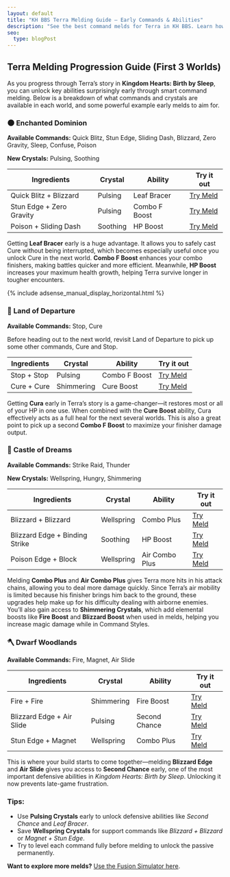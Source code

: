 ```yaml
---
layout: default
title: "KH BBS Terra Melding Guide – Early Commands & Abilities"
description: "See the best command melds for Terra in KH BBS. Learn how to unlock Second Chance, Leaf Bracer, Combo Plus and more by world, early in your playthrough."
seo:
  type: blogPost
---
```

<section id="guide">
    <div class="container">
        <div class="text">
            <h1>Terra Melding Progression Guide (First 3 Worlds)</h1>
            <p>As you progress through Terra’s story in <strong>Kingdom Hearts: Birth by Sleep</strong>, you can
                unlock key abilities surprisingly early through smart command melding. Below is a breakdown of what
                commands and crystals are available in each world, and some powerful example early melds to aim for.</p>
            <h3>🌑 Enchanted Dominion</h3>
            <p><strong>Available Commands:</strong> Quick Blitz, Stun Edge, Sliding Dash, Blizzard, Zero Gravity,
                Sleep, Confuse, Poison</p>
            <p><strong>New Crystals:</strong> Pulsing, Soothing</p>
            <table>
                <thead>
                    <tr>
                        <th>Ingredients</th>
                        <th>Crystal</th>
                        <th>Ability</th>
                        <th>Try it out</th>
                    </tr>
                </thead>
                <tbody>
                    <tr>
                        <td data-label="Ingredients">Quick Blitz + Blizzard</td>
                        <td data-label="Crystal">Pulsing</td>
                        <td data-label="Ability">Leaf Bracer</td>
                        <td data-label="Try it out"><a href="https://khbbsmelding.com/?mode=simulator&cmd1=Quick%20Blitz&cmd2=Blizzard&crystal=Pulsing"
                                target="_blank">Try Meld</a></td>
                    </tr>
                    <tr>
                        <td data-label="Ingredients">Stun Edge + Zero Gravity</td>
                        <td data-label="Crystal">Pulsing</td>
                        <td data-label="Ability">Combo F Boost</td>
                        <td data-label="Try it out"><a href="https://khbbsmelding.com/?mode=simulator&cmd1=Stun%20Edge&cmd2=Zero%20Gravity&crystal=Pulsing"
                                target="_blank">Try Meld</a></td>
                    </tr>
                    <tr>
                        <td data-label="Ingredients">Poison + Sliding Dash</td>
                        <td data-label="Crystal">Soothing</td>
                        <td data-label="Ability">HP Boost</td>
                        <td data-label="Try it out"><a href="https://khbbsmelding.com/?mode=simulator&cmd1=Poison&cmd2=Sliding%20Dash&crystal=Soothing"
                                target="_blank">Try Meld</a></td>
                    </tr>
                </tbody>
            </table>
            <p>Getting <strong>Leaf Bracer</strong> early is a huge advantage. It allows you to safely cast Cure without being interrupted, which becomes especially useful once you unlock Cure in the next world. <strong>Combo F Boost</strong> enhances your combo finishers, making battles quicker and more efficient. Meanwhile, <strong>HP Boost</strong> increases your maximum health growth, helping Terra survive longer in tougher encounters.</p>
            <div class="ad-wrapper">
                {% include adsense_manual_display_horizontal.html %}
            </div>
            <h3>🏰 Land of Departure</h3>
            <p><strong>Available Commands:</strong> Stop, Cure</p>
            <p>Before heading out to the next world, revisit Land of Departure to pick up some other commands, Cure and Stop.</p>
            <table>
                <thead>
                    <tr>
                        <th>Ingredients</th>
                        <th>Crystal</th>
                        <th>Ability</th>
                        <th>Try it out</th>
                    </tr>
                </thead>
                <tbody>
                    <tr>
                        <td data-label="Ingredients">Stop + Stop</td>
                        <td data-label="Crystal">Pulsing</td>
                        <td data-label="Ability">Combo F Boost</td>
                        <td data-label="Try it out"><a href="https://khbbsmelding.com/?mode=simulator&cmd1=Stop&cmd2=Stop&crystal=Pulsing"
                                target="_blank">Try Meld</a></td>
                    </tr>
                    <tr>
                        <td data-label="Ingredients">Cure + Cure</td>
                        <td data-label="Crystal">Shimmering</td>
                        <td>Cure Boost</td>
                        <td data-label="Try it out"><a href="https://khbbsmelding.com/?mode=simulator&cmd1=Cure&cmd2=Cure&crystal=Shimmering"
                                target="_blank">Try Meld</a></td>
                    </tr>
                </tbody>
            </table>
            <p>Getting <strong>Cura</strong> early in Terra’s story is a game-changer—it restores most or all of your HP in one use. When combined with the <strong>Cure Boost</strong> ability, Cura effectively acts as a full heal for the next several worlds. This is also a great point to pick up a second <strong>Combo F Boost</strong> to maximize your finisher damage output.</p>
            <h3>👠 Castle of Dreams</h3>
            <p><strong>Available Commands:</strong> Strike Raid, Thunder</p>
            <p><strong>New Crystals:</strong> Wellspring, Hungry, Shimmering</p>
            <table>
                <thead>
                    <tr>
                        <th>Ingredients</th>
                        <th>Crystal</th>
                        <th>Ability</th>
                        <th>Try it out</th>
                    </tr>
                </thead>
                <tbody>
                    <tr>
                        <td data-label="Ingredients">Blizzard + Blizzard</td>
                        <td data-label="Crystal">Wellspring</td>
                        <td data-label="Ability">Combo Plus</td>
                        <td data-label="Try it out"><a href="https://khbbsmelding.com/?mode=simulator&cmd1=Blizzard&cmd2=Blizzard&crystal=Wellspring"
                                target="_blank">Try Meld</a></td>
                    </tr>
                    <tr>
                        <td data-label="Ingredients">Blizzard Edge + Binding Strike</td>
                        <td data-label="Crystal">Soothing</td>
                        <td data-label="Ability">HP Boost</td>
                        <td data-label="Try it out"><a href="https://khbbsmelding.com/?mode=simulator&cmd1=Blizzard%20Edge&cmd2=Binding%20Strike&crystal=Soothing"
                                target="_blank">Try Meld</a></td>
                    </tr>
                    <tr>
                        <td data-label="Ingredients">Poison Edge + Block</td>
                        <td data-label="Crystal">Wellspring</td>
                        <td data-label="Ability">Air Combo Plus</td>
                        <td data-label="Try it out"><a href="https://khbbsmelding.com/?mode=simulator&cmd1=Poison%20Edge&cmd2=Block&crystal=Wellspring"
                                target="_blank">Try Meld</a></td>
                    </tr>
                </tbody>
            </table>
            <p>Melding <strong>Combo Plus</strong> and <strong>Air Combo Plus</strong> gives Terra more hits in his attack chains, allowing you to deal more damage quickly. Since Terra’s air mobility is limited because his finisher brings him back to the ground, these upgrades help make up for his difficulty dealing with airborne enemies. You’ll also gain access to <strong>Shimmering Crystals</strong>, which add elemental boosts like <strong>Fire Boost</strong> and <strong>Blizzard Boost</strong> when used in melds, helping you increase magic damage while in Command Styles.</p>
            <h3>🪓 Dwarf Woodlands</h3>
            <p><strong>Available Commands:</strong> Fire, Magnet, Air Slide</p>
            <table>
                <thead>
                    <tr>
                        <th>Ingredients</th>
                        <th>Crystal</th>
                        <th>Ability</th>
                        <th>Try it out</th>
                    </tr>
                </thead>
                <tbody>
                    <tr>
                        <td data-label="Ingredients">Fire + Fire</td>
                        <td data-label="Crystal">Shimmering</td>
                        <td data-label="Ability">Fire Boost</td>
                        <td data-label="Try it out"><a href="https://khbbsmelding.com/?mode=simulator&cmd1=Fire&cmd2=Fire&crystal=Shimmering"
                                target="_blank">Try Meld</a></td>
                    </tr>
                    <tr>
                        <td data-label="Ingredients">Blizzard Edge + Air Slide</td>
                        <td data-label="Crystal">Pulsing</td>
                        <td data-label="Ability">Second Chance</td>
                        <td data-label="Try it out"><a href="https://khbbsmelding.com/?mode=simulator&cmd1=Blizzard%20Edge&cmd2=Air%20Slide&crystal=Pulsing"
                                target="_blank">Try Meld</a></td>
                    </tr>
                    <tr>
                        <td data-label="Ingredients">Stun Edge + Magnet</td>
                        <td data-label="Crystal">Wellspring</td>
                        <td data-label="Ability">Combo Plus</td>
                        <td data-label="Try it out"><a href="https://khbbsmelding.com/?mode=simulator&cmd1=Stun%20Edge&cmd2=Magnet&crystal=Wellspring"
                                target="_blank">Try Meld</a></td>
                    </tr>
                </tbody>
            </table>
            <p>This is where your build starts to come together—melding <strong>Blizzard Edge</strong> and <strong>Air Slide</strong> gives you access to <strong>Second Chance</strong> early, one of the most important defensive abilities in <em>Kingdom Hearts: Birth by Sleep</em>. Unlocking it now prevents late-game frustration.</p>
            <h3>Tips:</h3>
            <ul>
                <li>Use <strong>Pulsing Crystals</strong> early to unlock defensive abilities like <em>Second
                        Chance</em> and <em>Leaf Bracer</em>.</li>
                <li>Save <strong>Wellspring Crystals</strong> for support commands like <em>Blizzard + Blizzard</em>
                    or <em>Magnet + Stun Edge</em>.</li>
                <li>Try to level each command fully before melding to unlock the passive permanently.</li>
            </ul>
            <p><strong>Want to explore more melds?</strong> <a href="https://khbbsmelding.com/?mode=simulator"
                    target="_blank">Use the Fusion Simulator here</a>.</p>
        </div>
    </div>
</section>